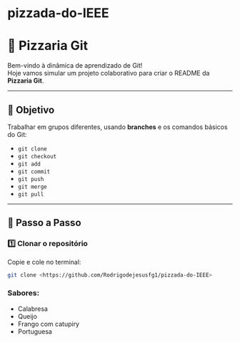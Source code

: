# pizzada-do-IEEE

# 🍕 Pizzaria Git

Bem-vindo à dinâmica de aprendizado de Git!  
Hoje vamos simular um projeto colaborativo para criar o README da **Pizzaria Git**.

---

## 📌 Objetivo
Trabalhar em grupos diferentes, usando **branches** e os comandos básicos do Git:
- `git clone`
- `git checkout`
- `git add`
- `git commit`
- `git push`
- `git merge`
- `git pull`

---

## 🚀 Passo a Passo

### 1️⃣ Clonar o repositório
Copie e cole no terminal:

```bash
git clone <https://github.com/Rodrigodejesusfg1/pizzada-do-IEEE>
```

### Sabores:
- Calabresa
- Queijo
- Frango com catupiry
- Portuguesa